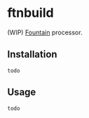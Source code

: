 # ftnbuild

(WIP) [Fountain](https://fountain.io) processor.

## Installation

```
todo
```

## Usage

```
todo
```
